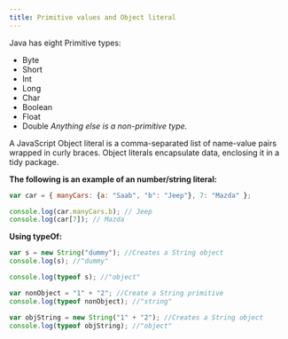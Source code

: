 ```yaml
---
title: Primitive values and Object literal 
---
```

Java has eight Primitive types: 
* Byte 
* Short 
* Int  
* Long  
* Char 
* Boolean 
* Float 
* Double
*Anything else is a non-primitive type.*


A JavaScript Object literal is a comma-separated list of name-value pairs wrapped in curly braces. Object literals encapsulate data, enclosing it in a tidy package.

**The following is an example of an number/string literal:**
```javascript
var car = { manyCars: {a: "Saab", "b": "Jeep"}, 7: "Mazda" };

console.log(car.manyCars.b); // Jeep
console.log(car[7]); // Mazda
```
**Using typeOf:**

```javascript
var s = new String("dummy"); //Creates a String object
console.log(s); //"dummy"

console.log(typeof s); //"object"

var nonObject = "1" + "2"; //Create a String primitive 
console.log(typeof nonObject); //"string"

var objString = new String("1" + "2"); //Creates a String object
console.log(typeof objString); //"object"
```